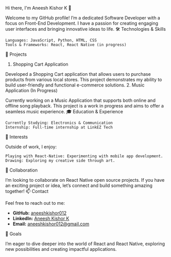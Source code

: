 Hi there, I'm Aneesh Kishor K 👋

Welcome to my GitHub profile! I’m a dedicated Software Developer with a focus on Front-End Development. I have a passion for creating engaging user interfaces and bringing innovative ideas to life.
🛠️ Technologies & Skills

    Languages: JavaScript, Python, HTML, CSS
    Tools & Frameworks: React, React Native (in progress)

🚀 Projects
1. Shopping Cart Application

Developed a Shopping Cart application that allows users to purchase products from various local stores. This project demonstrates my ability to build user-friendly and functional e-commerce solutions.
2. Music Application (In Progress)

Currently working on a Music Application that supports both online and offline song playback. This project is a work in progress and aims to offer a seamless music experience.
🎓 Education & Experience

    Currently Studying: Electronics & Communication
    Internship: Full-time internship at LinkEZ Tech

🌟 Interests

Outside of work, I enjoy:

    Playing with React-Native: Experimenting with mobile app development.
    Drawing: Exploring my creative side through art.

💞️ Collaboration

I’m looking to collaborate on React Native open source projects. If you have an exciting project or idea, let’s connect and build something amazing together!
📫 Contact

Feel free to reach out to me:
- **GitHub:** [aneeshkishor012](https://github.com/aneeshkishor012)
- **LinkedIn:** [Aneesh Kishor K](https://www.linkedin.com/in/aneesh-kishor-k-88b040221/)
- **Email:** [aneeshkishor012@gmail.com](mailto:aneeshkishor012@gmail.com)

🎯 Goals

I’m eager to dive deeper into the world of React and React Native, exploring new possibilities and creating impactful applications.
